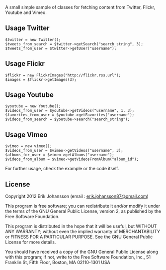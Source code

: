 A small simple sample of classes for fetching content from Twitter, Flickr, Youtube and Vimeo.

## Usage Twitter
    $twitter = new Twitter();            
    $tweets_from_search = $twitter->getSearch("search_string", 3);
    $tweets_from_user = $twitter->getUser("username");
    
## Usage Flickr
    $flickr = new FlickrImages("http://flickr.rss.url");                
    $images = $flickr->getImages(3);
    
## Usage Youtube
    $youtube = new Youtube();
    $videos_from_user = $youtube->getVideos("username", 1, 3);
    $favorites_from_user = $youtube->getFavorites("username");
    $videos_from_search = $youtube->search("search_string");
    
## Usage Vimeo
    $vimeo = new vimeo();
    $videos_from_user = $vimeo->getVideos("username", 3);
    $albums_for_user = $vimeo->getAlbums("username");
    $videos_from_album = $vimeo->getVideosFromAlbum("album_id");
    
For further usage, check the example or the code itself.

## License
Copyright 2012  Erik Johansson  (email : erik.johansson87@gmail.com)

This program is free software; you can redistribute it and/or modify
it under the terms of the GNU General Public License, version 2, as 
published by the Free Software Foundation.

This program is distributed in the hope that it will be useful,
but WITHOUT ANY WARRANTY; without even the implied warranty of
MERCHANTABILITY or FITNESS FOR A PARTICULAR PURPOSE.  See the
GNU General Public License for more details.

You should have received a copy of the GNU General Public License
along with this program; if not, write to the Free Software
Foundation, Inc., 51 Franklin St, Fifth Floor, Boston, MA  02110-1301  USA